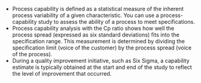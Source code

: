 - Process capability is defined as a statistical measure of the inherent process variability of a given characteristic. You can use a process-capability study to assess the ability of a process to meet specifications.
- Process capability analysis with the Cp ratio shows how well the process spread (expressed as six standard deviations) fits into the specification range. This measurement is determined by dividing the specification limit (voice of the customer) by the process spread (voice of the process).
- During a quality improvement initiative, such as Six Sigma, a capability estimate is typically obtained at the start and end of the study to reflect the level of improvement that occurred. 
